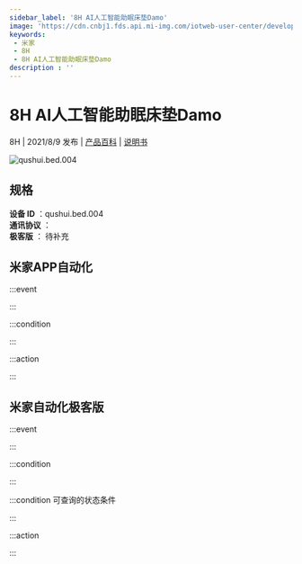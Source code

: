 ```yaml
---
sidebar_label: '8H AI人工智能助眠床垫Damo'
image: 'https://cdn.cnbj1.fds.api.mi-img.com/iotweb-user-center/developer_1679071742683geHjxCuL.png?GalaxyAccessKeyId=AKVGLQWBOVIRQ3XLEW&Expires=9223372036854775807&Signature=nXpwuUKqsTtAkqwS4EvAcS7/Yu8='
keywords: 
 - 米家
 - 8H
 - 8H AI人工智能助眠床垫Damo
description : ''
---
```

# 8H AI人工智能助眠床垫Damo

8H | 2021/8/9 发布 | [产品百科](https://home.mi.com/webapp/content/baike/product/index.html?model=qushui.bed.004/) | [说明书](https://home.mi.com/views/introduction.html?model=qushui.bed.004&region=cn)

![qushui.bed.004](https://cdn.cnbj1.fds.api.mi-img.com/iotweb-user-center/developer_1679071742683geHjxCuL.png?GalaxyAccessKeyId=AKVGLQWBOVIRQ3XLEW&Expires=9223372036854775807&Signature=nXpwuUKqsTtAkqwS4EvAcS7/Yu8=)

## 规格  
> 
**设备 ID** ：qushui.bed.004  
**通讯协议** ：  
**极客版**  ： 待补充 


## 米家APP自动化  

:::event  

:::

:::condition  

:::

:::action   

:::

## 米家自动化极客版  

:::event  

:::

:::condition  

:::

:::condition 可查询的状态条件  

:::

:::action  

:::

        
